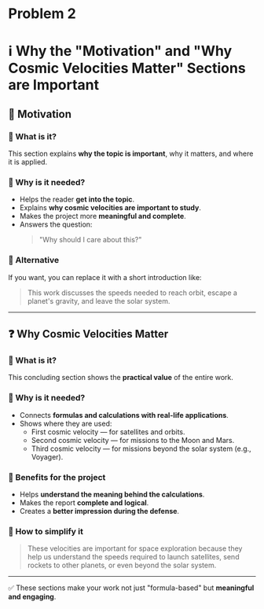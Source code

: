 # Problem 2

# ℹ️ Why the "Motivation" and "Why Cosmic Velocities Matter" Sections are Important

## 📘 Motivation

### 🔹 What is it?

This section explains **why the topic is important**, why it matters, and where it is applied.

### 🔹 Why is it needed?

- Helps the reader **get into the topic**.
- Explains **why cosmic velocities are important to study**.
- Makes the project more **meaningful and complete**.
- Answers the question:  
  > "Why should I care about this?"

### 🔹 Alternative

If you want, you can replace it with a short introduction like:

> This work discusses the speeds needed to reach orbit, escape a planet's gravity, and leave the solar system.

---

## ❓ Why Cosmic Velocities Matter

### 🔹 What is it?

This concluding section shows the **practical value** of the entire work.

### 🔹 Why is it needed?

- Connects **formulas and calculations with real-life applications**.
- Shows where they are used:
  - First cosmic velocity — for satellites and orbits.
  - Second cosmic velocity — for missions to the Moon and Mars.
  - Third cosmic velocity — for missions beyond the solar system (e.g., Voyager).

### 🔹 Benefits for the project

- Helps **understand the meaning behind the calculations**.
- Makes the report **complete and logical**.
- Creates a **better impression during the defense**.

### 🔹 How to simplify it

> These velocities are important for space exploration because they help us understand the speeds required to launch satellites, send rockets to other planets, or even beyond the solar system.

---

✅ These sections make your work not just "formula-based" but **meaningful and engaging**.
